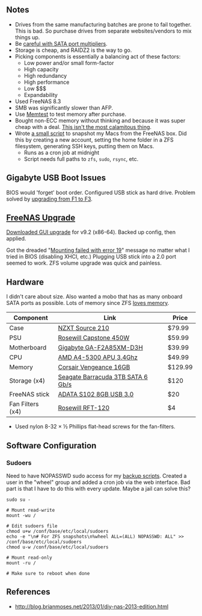 Notes
-----

-   Drives from the same manufacturing batches are prone to
    fail together. This is bad. So purchase drives from separate
    websites/vendors to mix things up.
-   Be [careful with SATA port
    multipliers](http://www.zdnet.com/are-sata-port-multipliers-safe-7000011897).
-   Storage is cheap, and RAIDZ2 is the way to go.
-   Picking components is essentially a balancing act of these factors:
    -   Low power and/or small form-factor
    -   High capacity
    -   High redundancy
    -   High performance
    -   Low $$$
    -   Expandability
-   Used FreeNAS 8.3
-   SMB was significantly slower than AFP.
-   Use [Memtest](http://www.memtest.org/#downiso) to test memory
    after purchase.
-   Bought non-ECC memory without thinking and because it was super
    cheap with a deal. [This isn't the most calamitous
    thing](http://blog.brianmoses.net/2014/03/why-i-chose-non-ecc-ram-for-my-freenas.html).
-   Wrote [a small
    script](https://github.com/afreeorange/zfs-timemachine) to snapshot
    my Macs from the FreeNAS box. Did this by creating a new account,
    setting the home folder in a ZFS filesystem, generating SSH keys,
    putting them on Macs.
    -   Runs as a cron job at midnight
    -   Script needs full paths to `zfs`, `sudo`, `rsync`, etc.

Gigabyte USB Boot Issues
------------------------

BIOS would 'forget' boot order. Configured USB stick as hard drive.
Problem solved by [upgrading from F1 to
F3](http://www.gigabyte.us/products/product-page.aspx?pid=4383&dl=1#bios).

[FreeNAS Upgrade](http://doc.freenas.org/index.php/Upgrading_FreeNAS%C2%AE)
---------------------------------------------------------------------------

[Downloaded GUI upgrade](http://www.freenas.org/download-releases.html)
for v9.2 (x86-64). Backed up config, then applied.

Got the dreaded "[Mounting failed with error
19](http://forums.freenas.org/threads/mounting-failed-with-error-19.13620/page-4)"
message no matter what I tried in BIOS (disabling XHCI, etc.) Plugging
USB stick into a 2.0 port seemed to work. ZFS volume upgrade was quick
and painless.

Hardware
--------

I didn't care about size. Also wanted a mobo that has as many onboard
SATA ports as possible. Lots of memory since ZFS [loves
memory](https://wiki.freebsd.org/ZFSTuningGuide).

| Component        | Link                                                                                | Price   |
|------------------|-------------------------------------------------------------------------------------|---------|
| Case             | [NZXT Source 210](http://www.amazon.com/gp/product/B005869A7K)                      | $79.99  |
| PSU              | [Rosewill Capstone 450W](http://www.amazon.com/gp/product/B006BCKDGW)               | $59.99  |
| Motherboard      | [Gigabyte GA-F2A85XM-D3H](http://www.amazon.com/gp/product/B009O7YZ7O)              | $39.99  |
| CPU              | [AMD A4-5300 APU 3.4Ghz](http://www.amazon.com/gp/product/B0095VPBM2)               | $49.99  |
| Memory           | [Corsair Vengeance 16GB](http://www.amazon.com/gp/product/B006EWUO22)               | $129.99 |
| Storage (x4)     | [Seagate Barracuda 3TB SATA 6 Gb/s](http://www.amazon.com/gp/product/B005T3GRLY)    | $120    |
| FreeNAS stick    | [ADATA S102 8GB USB 3.0](http://www.amazon.com/gp/product/B005Y8BYOE)               | $20     |
| Fan Filters (x4) | [Rosewill RFT-120](http://www.newegg.com/Product/Product.aspx?Item=N82E16811988015) | $4      |

-   Used nylon 8-32 × ½ Phillips flat-head screws for the fan-filters.

Software Configuration
----------------------

### Sudoers

Need to have NOPASSWD sudo access for my [backup
scripts](https://github.com/afreeorange/zfs-timemachine). Created a user
in the "wheel" group and added a cron job via the web interface. Bad
part is that I have to do this with every update. Maybe a jail can solve
this?

    sudo su -

    # Mount read-write
    mount -wu /

    # Edit sudoers file
    chmod u+w /conf/base/etc/local/sudoers
    echo -e "\n# For ZFS snapshots\n%wheel ALL=(ALL) NOPASSWD: ALL" >> /conf/base/etc/local/sudoers
    chmod u-w /conf/base/etc/local/sudoers

    # Mount read-only
    mount -ru /

    # Make sure to reboot when done

References
----------

-   <http://blog.brianmoses.net/2013/01/diy-nas-2013-edition.html>




